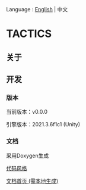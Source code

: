 Language : [English](./README.en.md) | 中文

# TACTICS

## 关于

## 开发

### 版本

当前版本：v0.0.0

引擎版本：2021.3.6f1c1 (Unity)

### 文档

采用Doxygen生成

[代码风格](https://learn.microsoft.com/zh-cn/dotnet/csharp/fundamentals/coding-style/coding-conventions)

[文档首页 (需本地生成)](./Docs/html/index.html)

